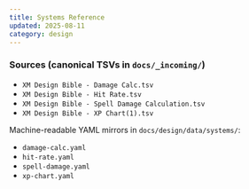 ```yaml
---
title: Systems Reference
updated: 2025-08-11
category: design
---
```


### Sources (canonical TSVs in `docs/_incoming/`)

- `XM Design Bible - Damage Calc.tsv`
- `XM Design Bible - Hit Rate.tsv`
- `XM Design Bible - Spell Damage Calculation.tsv`
- `XM Design Bible - XP Chart(1).tsv`

Machine-readable YAML mirrors in `docs/design/data/systems/`:

- `damage-calc.yaml`
- `hit-rate.yaml`
- `spell-damage.yaml`
- `xp-chart.yaml`


